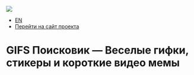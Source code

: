 ![](https://i.postimg.cc/FzWVShS0/GIFS.png)

- [EN](https://translate.google.com/translate?sl=ru&tl=en&u=https://github.com/SerGioPlay01/qr-codes-generating)
- [Перейти на сайт проекта](https://gifs-search-ru.netlify.app/)

# GIFS Поисковик — Веселые гифки, стикеры и короткие видео мемы
